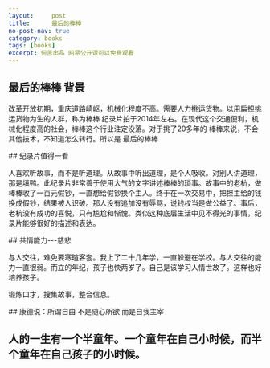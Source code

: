 ```yaml
---
layout:     post
title:      最后的棒棒
no-post-nav: true
category: books
tags: [books]
excerpt: 何苦出品 网易公开课可以免费观看
---
```

## 最后的棒棒 背景
<p>改革开放初期，重庆道路崎岖，机械化程度不高。需要人力挑运货物。以用扁担挑运货物为生的人群，称为棒棒
纪录片拍于2014年左右。在现代这个交通便利，机械化程度高的社会，棒棒这个行业注定没落。对于挑了20多年的
棒棒来说，不会其他技术，不知道怎么转行。所以是 最后的棒棒</p>
## 纪录片值得一看
<p>人喜欢听故事，而不是听道理。从故事中听出道理，是个人吸收。对别人讲道理，那是填鸭。此纪录片非常善于使用大气的文字讲述棒棒的琐事。故事中的老杭，做棒棒收了一百元假钞，一直想给假钞换个主人。终于在一次交易中，把担主给的钱换成假钞，结果被人识破。那人没有追加没有辱骂，说钱权当是做公益了。事后，老杭没有成功的喜悦，只有尴尬和惭愧。类似这种底层生活中见不得光的事情，纪录片能够很好的描述和表达。</p>
## 共情能力---慈悲
<p>与人交往，难免要寒暄客套。我上了二十几年学，一直躲避在学校。与人交往的能力一直很弱。而立的年纪，孩子也快两岁了。自己是该学习人情世故了。这样也好培养孩子。</p>
<p>锻炼口才，搜集故事，整合信息。</p>
## 康德说：所谓自由 不是随心所欲 而是自我主宰

## 人的一生有一个半童年。一个童年在自己小时候，而半个童年在自己孩子的小时候。


